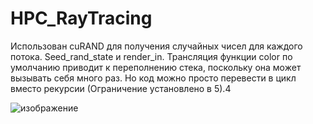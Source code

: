 # HPC_RayTracing

Использован cuRAND для получения случайных чисел для каждого потока. Seed_rand_state и render_in.
Трансляция функции color по умолчанию приводит к переполнению стека, поскольку она может вызывать себя много раз. Но код можно просто перевести в цикл вместо рекурсии (Ограничение установлено в 5).4

![изображение](https://github.com/DekartVan/HPC_RayTracing/assets/60447026/80babf0e-b03e-46d5-b15e-fc5654f0188f)

